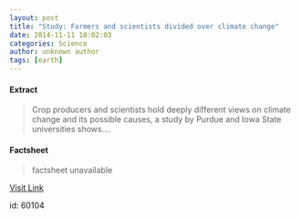 ```yaml
---
layout: post
title: "Study: Farmers and scientists divided over climate change"
date: 2014-11-11 18:02:03
categories: Science
author: unknown author
tags: [earth]
---
```



#### Extract
>Crop producers and scientists hold deeply different views on climate change and its possible causes, a study by Purdue and Iowa State universities shows....

#### Factsheet
>factsheet unavailable

[Visit Link](http://phys.org/news334933314.html)

id:   60104



